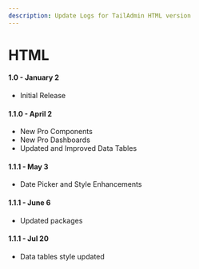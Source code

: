 ```yaml
---
description: Update Logs for TailAdmin HTML version
---
```


# HTML

#### 1.0 - January 2

* Initial Release

#### 1.1.0 - April 2

* New Pro Components
* New Pro Dashboards
* Updated and Improved Data Tables

#### 1.1.1 - May 3

* Date Picker and Style Enhancements

#### 1.1.1 - June 6

* Updated packages

#### 1.1.1 - Jul 20

* Data tables style updated







